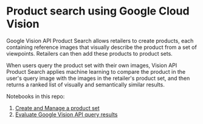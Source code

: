 # Product search using Google Cloud Vision

Google Vision API Product Search allows retailers to create products, each containing reference images that visually describe the product from a set of viewpoints. Retailers can then add these products to product sets. 

When users query the product set with their own images, Vision API Product Search applies machine learning to compare the product in the user's query image with the images in the retailer's product set, and then returns a ranked list of visually and semantically similar results.

Notebooks in this repo:

1. [Create and Manage a product set](https://github.com/vinayshanbhag/cloudvisionproductsearch/blob/main/Google_Cloud_Vision_Create_a_product_set.ipynb)
2. [Evaluate Google Vision API query results](https://github.com/vinayshanbhag/cloudvisionproductsearch/blob/main/Google_Cloud_Vision_Product_Search.ipynb)
